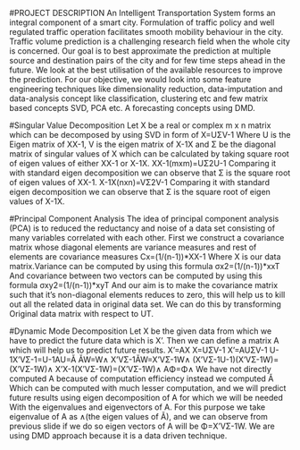 #PROJECT DESCRIPTION
An Intelligent Transportation System forms an integral component of a smart city. Formulation of traffic policy and well regulated traffic 
operation facilitates smooth mobility behaviour in the city. Traffic volume prediction is a challenging research field when the whole city
is concerned. Our goal is to best approximate the prediction at multiple source and destination pairs of the city and for few time steps 
ahead in the future. We look at the best utilisation of the available resources to improve the prediction. For our objective, we would look
into some feature engineering techniques like dimensionality reduction, data-imputation and data-analysis concept like classification, 
clustering etc and few matrix based concepts SVD, PCA etc. A forecasting concepts using DMD.

#Singular Value Decomposition
Let X be a real or complex m x n  matrix which can be decomposed by using SVD in form of X=UΣV-1 Where U is the Eigen matrix of XX-1, 
V is the eigen matrix of X-1X and Σ be the diagonal matrix of singular values of X which can be calculated by taking square root of eigen 
values of either XX-1 or X-1X. XX-1(mxm)=UΣ2U-1 Comparing it with standard eigen decomposition we can observe that Σ is the square root of 
eigen values of XX-1. X-1X(nxn)=VΣ2V-1 Comparing it with standard eigen decomposition we can observe that Σ is the square root of eigen 
values of X-1X.

#Principal Component Analysis
The idea of principal component analysis (PCA) is to reduced the reductancy and noise of a data set consisting of many variables correlated
with each other. First we construct a covariance matrix whose diagonal elements are variance measures and rest of elements are covariance
measures Cx=(1/(n-1))*XX-1 Where X is our data matrix.Variance can be computed by using this formula σx2=(1/(n-1))*xxT And covariance 
between two vectors can be computed by using this formula σxy2=(1/(n-1))*xyT And our aim is to make the covariance matrix such that it’s 
non-diagonal elements reduces to zero, this will help us to kill out all the related data in original data set. We can do this by 
transforming Original data matrix with respect to UT.

#Dynamic Mode Decomposition
Let X be the given data from which we have to predict the future data which is X’. Then we can define a matrix A which will help us to 
predict future results.
X’=AX
X=UΣV-1
X’=AUΣV-1
U-1X’VΣ-1=U-1AU=Ă
ĂW=W∧
X’VΣ-1ĂW=X’VΣ-1W∧
(X’VΣ-1U-1)(X’VΣ-1W)=(X’VΣ-1W)∧
X’X-1(X’VΣ-1W)=(X’VΣ-1W)∧
AΦ=Φ∧
We have not directly computed A because of computation efficiency instead we computed Ă Which can be computed with much lesser 
computation, and we will predict future results using eigen decomposition of A for which we will be needed With the eigenvalues and 
eigenvectors of A. For this purpose we take eigenvalue of A as ∧(the eigen values of Ă), and we can observe from previous slide if we 
do so eigen vectors of A will be Φ=X’VΣ-1W. We are using DMD approach because it is a data driven technique.







